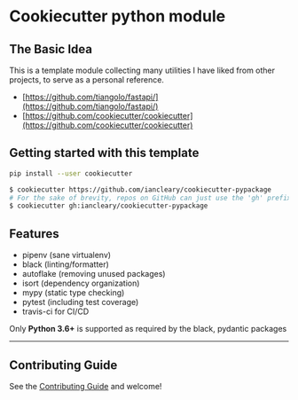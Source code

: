 # Cookiecutter python module

## The Basic Idea

This is a template module collecting many utilities I have liked from other projects, to serve as a personal reference.

- [https://github.com/tiangolo/fastapi/](https://github.com/tiangolo/fastapi/)
- [https://github.com/cookiecutter/cookiecutter](https://github.com/cookiecutter/cookiecutter)

## Getting started with this template

```bash
pip install --user cookiecutter

$ cookiecutter https://github.com/iancleary/cookiecutter-pypackage
# For the sake of brevity, repos on GitHub can just use the 'gh' prefix
$ cookiecutter gh:iancleary/cookiecutter-pypackage
```

## Features

- pipenv (sane virtualenv)
- black (linting/formatter)
- autoflake (removing unused packages)
- isort (dependency organization)
- mypy (static type checking)
- pytest (including test coverage)
- travis-ci for CI/CD

Only **Python 3.6+** is supported as required by the black, pydantic packages

----------

## Contributing Guide

See the [Contributing Guide](CONTRIBUTING.md) and welcome!
